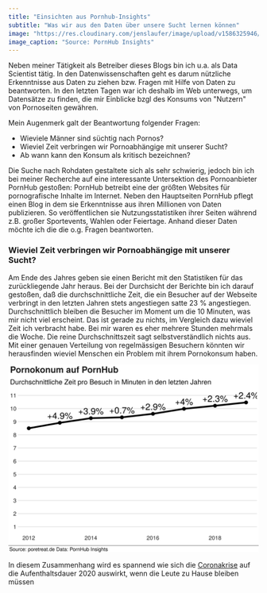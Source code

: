 ```yaml
---
title: "Einsichten aus Pornhub-Insights"
subtitle: "Was wir aus den Daten über unsere Sucht lernen können"
image: "https://res.cloudinary.com/jenslaufer/image/upload/v1586325946/1-pornhub-insights-2019-year-review-time-on-site.png"
image_caption: "Source: PornHub Insights"
---
```


Neben meiner Tätigkeit als Betreiber dieses Blogs bin ich u.a. als Data Scientist tätig. In den Datenwissenschaften geht es darum nützliche Erkenntnisse aus Daten zu ziehen bzw. Fragen mit Hilfe von Daten zu beantworten. In den letzten Tagen war ich deshalb im Web unterwegs, um Datensätze zu finden, die mir Einblicke bzgl des Konsums von "Nutzern" von Pornoseiten gewähren. 

Mein Augenmerk galt der Beantwortung folgender Fragen:

- Wieviele Männer sind süchtig nach Pornos?
- Wieviel Zeit verbringen wir Pornoabhängige mit unserer Sucht?
- Ab wann kann den Konsum als kritisch bezeichnen?


Die Suche nach Rohdaten gestaltete sich als sehr schwierig, jedoch bin ich bei meiner Recherche auf eine interessante Untersektion des Pornoanbieter PornHub gestoßen: PornHub betreibt eine der größten Websites für pornografische Inhalte im Internet. Neben den Hauptseiten PornHub pflegt einen Blog in dem sie Erkenntnisse aus ihren Millionen von Daten publizieren. So veröffentlichen sie Nutzungsstatistiken ihrer Seiten während z.B. großer Sportevents, Wahlen oder Feiertage. Anhand dieser Daten möchte ich die die o.g. Fragen beantworten.

### Wieviel Zeit verbringen wir Pornoabhängige mit unserer Sucht?

Am Ende des Jahres geben sie einen Bericht mit den Statistiken für das zurückliegende Jahr heraus. Bei der Durchsicht der Berichte bin ich darauf gestoßen, daß die durchschnittliche Zeit, die ein Besucher auf der Webseite verbringt in den letzten Jahren stets angestiegen satte 23 % angestiegen. Durchschnittlich bleiben die Besucher im Moment um die 10 Minuten, was mir nicht viel erscheint. Das ist gerade zu nichts, im Vergleich dazu wieviel Zeit ich verbracht habe. Bei mir waren es eher mehrere Stunden mehrmals die Woche. Die reine Durchschnittszeit sagt selbstverständlich nichts aus. Mit einer genauen Verteilung von regelmässigen Besuchern könnten wir herausfinden wieviel Menschen ein Problem mit ihrem Pornokonsum haben.

![Durchschnittliche Aufenthaltsdauer auf PornHub in Minuten](/assets/img/porn_hub_consumption.png)

In diesem Zusammenhang wird es spannend wie sich die [Coronakrise](/blog/unsere_sucht_in_zeiten_der_coronakrise.html) auf die Aufenthaltsdauer 2020 auswirkt, wenn die Leute zu Hause bleiben müssen